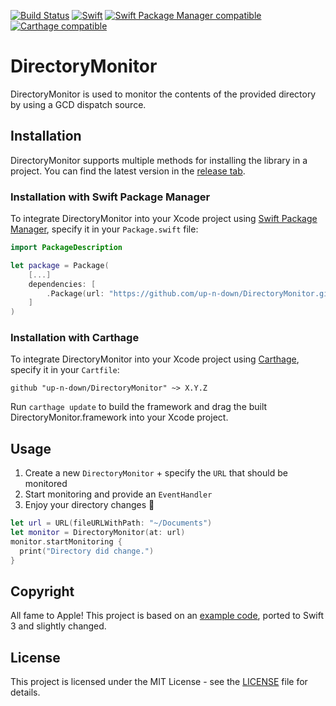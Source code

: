 [![Build Status](https://travis-ci.org/up-n-down/DirectoryMonitor.svg?branch=travis)](https://travis-ci.org/up-n-down/DirectoryMonitor)
[![Swift](https://img.shields.io/badge/Swift-3.0-green.svg)](https://swift.org)
[![Swift Package Manager compatible](https://img.shields.io/badge/SPM-compatible-blue.svg?style=flat)](https://swift.org/package-manager/)
[![Carthage compatible](https://img.shields.io/badge/Carthage-compatible-4BC51D.svg?style=flat)](https://github.com/Carthage/Carthage)

# DirectoryMonitor

DirectoryMonitor is used to monitor the contents of the provided directory by using a GCD dispatch source.

## Installation

DirectoryMonitor supports multiple methods for installing the library in a project. You can find the latest version in the [release tab](https://github.com/up-n-down/directorymonitor/releases/latest).

### Installation with Swift Package Manager

To integrate DirectoryMonitor into your Xcode project using [Swift Package Manager](https://swift.org/package-manager/), specify it in your `Package.swift` file:

``` Swift
import PackageDescription

let package = Package(
    [...]
    dependencies: [
        .Package(url: "https://github.com/up-n-down/DirectoryMonitor.git", majorVersion: XYZ)
    ]
)
```

### Installation with Carthage

To integrate DirectoryMonitor into your Xcode project using [Carthage](https://github.com/Carthage/Carthage), specify it in your `Cartfile`:

```
github "up-n-down/DirectoryMonitor" ~> X.Y.Z
```

Run `carthage update` to build the framework and drag the built DirectoryMonitor.framework into your Xcode project.

## Usage

1. Create a new `DirectoryMonitor` + specify the `URL` that should be monitored
2. Start monitoring and provide an `EventHandler`
3. Enjoy your directory changes 🎉

``` Swift
let url = URL(fileURLWithPath: "~/Documents")
let monitor = DirectoryMonitor(at: url)
monitor.startMonitoring {
  print("Directory did change.")
}
```

## Copyright

All fame to Apple! This project is based on an [example code](https://developer.apple.com/library/content/samplecode/Lister/Listings/ListerKit_DirectoryMonitor_swift.html), ported to Swift 3 and slightly changed.

## License

This project is licensed under the MIT License - see the [LICENSE](LICENSE) file for details.
